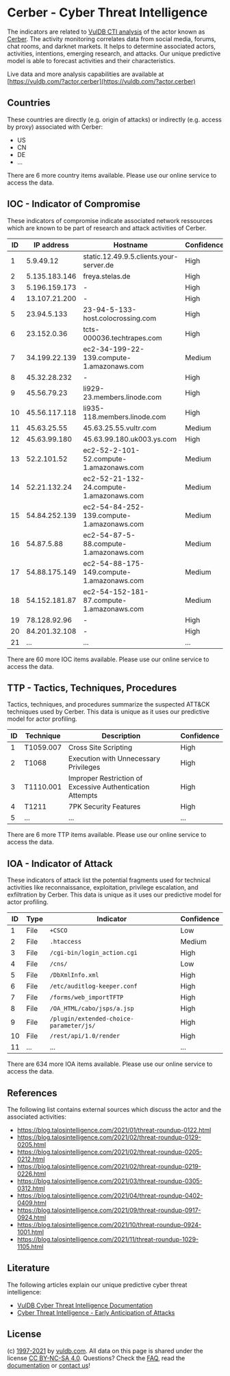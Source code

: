 # Cerber - Cyber Threat Intelligence

The indicators are related to [VulDB CTI analysis](https://vuldb.com/?kb.cti) of the actor known as [Cerber](https://vuldb.com/?actor.cerber). The activity monitoring correlates data from social media, forums, chat rooms, and darknet markets. It helps to determine associated actors, activities, intentions, emerging research, and attacks. Our unique predictive model is able to forecast activities and their characteristics.

Live data and more analysis capabilities are available at [https://vuldb.com/?actor.cerber](https://vuldb.com/?actor.cerber)

## Countries

These countries are directly (e.g. origin of attacks) or indirectly (e.g. access by proxy) associated with Cerber:

* US
* CN
* DE
* ...

There are 6 more country items available. Please use our online service to access the data.

## IOC - Indicator of Compromise

These indicators of compromise indicate associated network ressources which are known to be part of research and attack activities of Cerber.

ID | IP address | Hostname | Confidence
-- | ---------- | -------- | ----------
1 | 5.9.49.12 | static.12.49.9.5.clients.your-server.de | High
2 | 5.135.183.146 | freya.stelas.de | High
3 | 5.196.159.173 | - | High
4 | 13.107.21.200 | - | High
5 | 23.94.5.133 | 23-94-5-133-host.colocrossing.com | High
6 | 23.152.0.36 | tcts-000036.techtrapes.com | High
7 | 34.199.22.139 | ec2-34-199-22-139.compute-1.amazonaws.com | Medium
8 | 45.32.28.232 | - | High
9 | 45.56.79.23 | li929-23.members.linode.com | High
10 | 45.56.117.118 | li935-118.members.linode.com | High
11 | 45.63.25.55 | 45.63.25.55.vultr.com | Medium
12 | 45.63.99.180 | 45.63.99.180.uk003.ys.com | High
13 | 52.2.101.52 | ec2-52-2-101-52.compute-1.amazonaws.com | Medium
14 | 52.21.132.24 | ec2-52-21-132-24.compute-1.amazonaws.com | Medium
15 | 54.84.252.139 | ec2-54-84-252-139.compute-1.amazonaws.com | Medium
16 | 54.87.5.88 | ec2-54-87-5-88.compute-1.amazonaws.com | Medium
17 | 54.88.175.149 | ec2-54-88-175-149.compute-1.amazonaws.com | Medium
18 | 54.152.181.87 | ec2-54-152-181-87.compute-1.amazonaws.com | Medium
19 | 78.128.92.96 | - | High
20 | 84.201.32.108 | - | High
21 | ... | ... | ...

There are 60 more IOC items available. Please use our online service to access the data.

## TTP - Tactics, Techniques, Procedures

Tactics, techniques, and procedures summarize the suspected ATT&CK techniques used by Cerber. This data is unique as it uses our predictive model for actor profiling.

ID | Technique | Description | Confidence
-- | --------- | ----------- | ----------
1 | T1059.007 | Cross Site Scripting | High
2 | T1068 | Execution with Unnecessary Privileges | High
3 | T1110.001 | Improper Restriction of Excessive Authentication Attempts | High
4 | T1211 | 7PK Security Features | High
5 | ... | ... | ...

There are 6 more TTP items available. Please use our online service to access the data.

## IOA - Indicator of Attack

These indicators of attack list the potential fragments used for technical activities like reconnaissance, exploitation, privilege escalation, and exfiltration by Cerber. This data is unique as it uses our predictive model for actor profiling.

ID | Type | Indicator | Confidence
-- | ---- | --------- | ----------
1 | File | `+CSCO` | Low
2 | File | `.htaccess` | Medium
3 | File | `/cgi-bin/login_action.cgi` | High
4 | File | `/cns/` | Low
5 | File | `/DbXmlInfo.xml` | High
6 | File | `/etc/auditlog-keeper.conf` | High
7 | File | `/forms/web_importTFTP` | High
8 | File | `/OA_HTML/cabo/jsps/a.jsp` | High
9 | File | `/plugin/extended-choice-parameter/js/` | High
10 | File | `/rest/api/1.0/render` | High
11 | ... | ... | ...

There are 634 more IOA items available. Please use our online service to access the data.

## References

The following list contains external sources which discuss the actor and the associated activities:

* https://blog.talosintelligence.com/2021/01/threat-roundup-0122.html
* https://blog.talosintelligence.com/2021/02/threat-roundup-0129-0205.html
* https://blog.talosintelligence.com/2021/02/threat-roundup-0205-0212.html
* https://blog.talosintelligence.com/2021/02/threat-roundup-0219-0226.html
* https://blog.talosintelligence.com/2021/03/threat-roundup-0305-0312.html
* https://blog.talosintelligence.com/2021/04/threat-roundup-0402-0409.html
* https://blog.talosintelligence.com/2021/09/threat-roundup-0917-0924.html
* https://blog.talosintelligence.com/2021/10/threat-roundup-0924-1001.html
* https://blog.talosintelligence.com/2021/11/threat-roundup-1029-1105.html

## Literature

The following articles explain our unique predictive cyber threat intelligence:

* [VulDB Cyber Threat Intelligence Documentation](https://vuldb.com/?kb.cti)
* [Cyber Threat Intelligence - Early Anticipation of Attacks](https://www.scip.ch/en/?labs.20201022)

## License

(c) [1997-2021](https://vuldb.com/?kb.changelog) by [vuldb.com](https://vuldb.com/?kb.about). All data on this page is shared under the license [CC BY-NC-SA 4.0](https://creativecommons.org/licenses/by-nc-sa/4.0/). Questions? Check the [FAQ](https://vuldb.com/?kb.faq), read the [documentation](https://vuldb.com/?kb) or [contact us](https://vuldb.com/?contact)!
